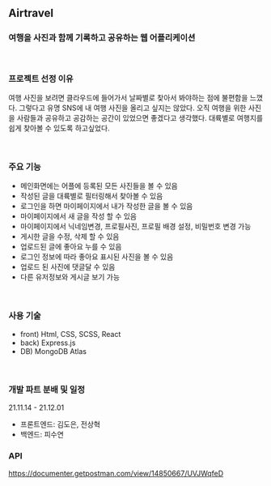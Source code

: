 

## Airtravel
### 여행을 사진과 함께 기록하고 공유하는 웹 어플리케이션

<br>

### 프로젝트 선정 이유
여행 사진을 보려면 클라우드에 들어가서 날짜별로 찾아서 봐야하는 점에 불편함을 느꼈다. 그렇다고 유명 SNS에 내 여행 사진을 올리고 싶지는 않았다. 오직 여행을 위한 사진을 사람들과 공유하고 공감하는 공간이 있었으면 좋겠다고 생각했다. 대륙별로 여행지를 쉽게 찾아볼 수 있도록 하고싶었다.

<br>

### 주요 기능
- 메인화면에는 어플에 등록된 모든 사진들을 볼 수 있음
- 작성된 글을 대륙별로 필터링해서 찾아볼 수 있음
- 로그인을 하면 마이페이지에서 내가 작성한 글을 볼 수 있음
- 마이페이지에서 새 글을 작성 할 수 있음
- 마이페이지에서 닉네임변경, 프로필사진, 프로필 배경 설정, 비밀번호 변경 가능
- 게시한 글을 수정, 삭제 할 수 있음
- 업로드된 글에 좋아요 누를 수 있음
- 로그인 정보에 따라 좋아요 표시된 사진을 볼 수 있음
- 업로드 된 사진에 댓글달 수 있음
- 다른 유저정보와 게시글 보기 가능

<br>

### 사용 기술
- front) Html, CSS, SCSS, React
- back) Express.js
- DB) MongoDB Atlas

<br>

### 개발 파트 분배 및 일정
21.11.14 - 21.12.01
- 프론트엔드: 김도은, 전상혁
- 백엔드: 피수연

### API
https://documenter.getpostman.com/view/14850667/UVJWqfeD


